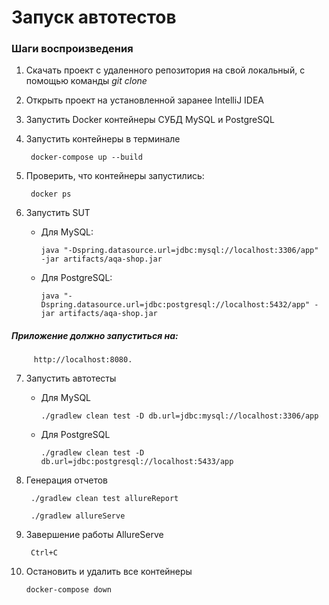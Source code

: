 # Запуск автотестов

### Шаги воспроизведения

1. Скачать проект с удаленного репозитория на свой локальный, с помощью команды  _git clone_
2. Открыть проект на установленной заранее IntelliJ IDEA
3. Запустить Docker контейнеры СУБД MySQL и PostgreSQL
4. Запустить контейнеры в терминале 

        docker-compose up --build

5. Проверить, что контейнеры запустились:
        
        docker ps

6. Запустить SUT
   * Для MySQL:
   
         java "-Dspring.datasource.url=jdbc:mysql://localhost:3306/app" -jar artifacts/aqa-shop.jar

   * Для PostgreSQL:
   
         java "-Dspring.datasource.url=jdbc:postgresql://localhost:5432/app" -jar artifacts/aqa-shop.jar


##### Приложение должно запуститься на:
  
         http://localhost:8080. 


7. Запустить автотесты
    * Для MySQL
  
          ./gradlew clean test -D db.url=jdbc:mysql://localhost:3306/app 
  
    * Для PostgreSQL
    
          ./gradlew clean test -D db.url=jdbc:postgresql://localhost:5433/app 
   
8. Генерация отчетов

        ./gradlew clean test allureReport
  
        ./gradlew allureServe
          
9. Завершение работы AllureServe
  
        Ctrl+C 
        
10. Остановить и удалить все контейнеры
  
        docker-compose down
        
